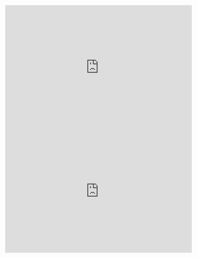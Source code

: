 <iframe src="https://lichess.org/embed/9nWFGD4m#21?theme=auto&bg=auto"
width=600 height=397 frameborder=0></iframe>

<iframe src="https://lichess.org/embed/HFLNSZ8w#11?theme=auto&bg=auto"
width=600 height=397 frameborder=0></iframe>
